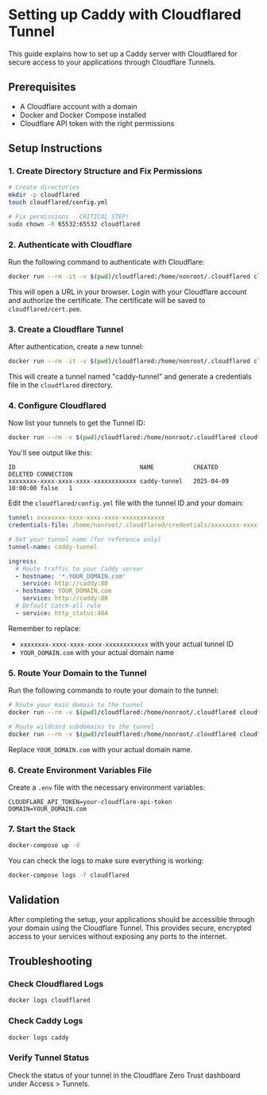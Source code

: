 # Setting up Caddy with Cloudflared Tunnel

This guide explains how to set up a Caddy server with Cloudflared for secure access to your applications through Cloudflare Tunnels.

## Prerequisites

- A Cloudflare account with a domain
- Docker and Docker Compose installed
- Cloudflare API token with the right permissions

## Setup Instructions

### 1. Create Directory Structure and Fix Permissions

```bash
# Create directories
mkdir -p cloudflared
touch cloudflared/config.yml

# Fix permissions - CRITICAL STEP!
sudo chown -R 65532:65532 cloudflared
```

### 2. Authenticate with Cloudflare

Run the following command to authenticate with Cloudflare:

```bash
docker run --rm -it -v $(pwd)/cloudflared:/home/nonroot/.cloudflared cloudflare/cloudflared:latest login
```

This will open a URL in your browser. Login with your Cloudflare account and authorize the certificate. The certificate will be saved to `cloudflared/cert.pem`.

### 3. Create a Cloudflare Tunnel

After authentication, create a new tunnel:

```bash
docker run --rm -it -v $(pwd)/cloudflared:/home/nonroot/.cloudflared cloudflare/cloudflared:latest tunnel create caddy-tunnel
```

This will create a tunnel named "caddy-tunnel" and generate a credentials file in the `cloudflared` directory.

### 4. Configure Cloudflared

Now list your tunnels to get the Tunnel ID:

```bash
docker run --rm -v $(pwd)/cloudflared:/home/nonroot/.cloudflared cloudflare/cloudflared:latest tunnel list
```

You'll see output like this:
```
ID                                   NAME           CREATED              DELETED CONNECTION
xxxxxxxx-xxxx-xxxx-xxxx-xxxxxxxxxxxx caddy-tunnel   2025-04-09 10:00:00 false   1
```

Edit the `cloudflared/config.yml` file with the tunnel ID and your domain:

```yaml
tunnel: xxxxxxxx-xxxx-xxxx-xxxx-xxxxxxxxxxxx
credentials-file: /home/nonroot/.cloudflared/credentials/xxxxxxxx-xxxx-xxxx-xxxx-xxxxxxxxxxxx.json

# Set your tunnel name (for reference only)
tunnel-name: caddy-tunnel

ingress:
  # Route traffic to your Caddy server
  - hostname: '*.YOUR_DOMAIN.com'
    service: http://caddy:80
  - hostname: YOUR_DOMAIN.com
    service: http://caddy:80
  # Default catch-all rule
  - service: http_status:404
```

Remember to replace:
- `xxxxxxxx-xxxx-xxxx-xxxx-xxxxxxxxxxxx` with your actual tunnel ID
- `YOUR_DOMAIN.com` with your actual domain name

### 5. Route Your Domain to the Tunnel

Run the following commands to route your domain to the tunnel:

```bash
# Route your main domain to the tunnel
docker run --rm -v $(pwd)/cloudflared:/home/nonroot/.cloudflared cloudflare/cloudflared:latest tunnel route dns caddy-tunnel YOUR_DOMAIN.com

# Route wildcard subdomains to the tunnel
docker run --rm -v $(pwd)/cloudflared:/home/nonroot/.cloudflared cloudflare/cloudflared:latest tunnel route dns caddy-tunnel "*.YOUR_DOMAIN.com"
```

Replace `YOUR_DOMAIN.com` with your actual domain name.

### 6. Create Environment Variables File

Create a `.env` file with the necessary environment variables:

```
CLOUDFLARE_API_TOKEN=your-cloudflare-api-token
DOMAIN=YOUR_DOMAIN.com
```

### 7. Start the Stack

```bash
docker-compose up -d
```

You can check the logs to make sure everything is working:

```bash
docker-compose logs -f cloudflared
```

## Validation

After completing the setup, your applications should be accessible through your domain using the Cloudflare Tunnel. This provides secure, encrypted access to your services without exposing any ports to the internet.

## Troubleshooting

### Check Cloudflared Logs

```bash
docker logs cloudflared
```

### Check Caddy Logs

```bash
docker logs caddy
```

### Verify Tunnel Status

Check the status of your tunnel in the Cloudflare Zero Trust dashboard under Access > Tunnels.

